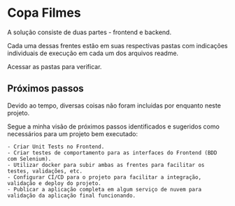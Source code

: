 # Copa Filmes

A solução consiste de duas partes - frontend e backend.

Cada uma dessas frentes estão em suas respectivas pastas com indicações individuais de execução em cada um dos arquivos readme.

Acessar as pastas para verificar.

## Próximos passos

Devido ao tempo, diversas coisas não foram incluidas por enquanto neste projeto.

Segue a minha visão de próximos passos identificados e sugeridos como necessários para um projeto bem executado:

    - Criar Unit Tests no Frontend.
    - Criar testes de comportamento para as interfaces do Frontend (BDD com Selenium).
    - Utilizar docker para subir ambas as frentes para facilitar os testes, validações, etc.
    - Configurar CI/CD para o projeto para facilitar a integração, validação e deploy do projeto.
    - Publicar a aplicação completa em algum serviço de nuvem para validação da aplicação final funcionando.
